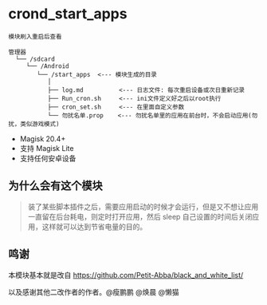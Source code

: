 # crond_start_apps

`模块刷入重启后查看`

```
管理器
  └── /sdcard
     └── /Android
        └── /start_apps  <--- 模块生成的目录
           │
           ├── log.md          <--- 日志文件: 每次重启设备或次日重新记录
           ├── Run_cron.sh     <--- ini文件定义好之后以root执行
           ├── cron_set.sh     <--- 在里面自定义参数
           └── 勿扰名单.prop    <--- 勿扰名单里的应用在前台时，不会启动应用(勿扰，类似游戏模式)
```

- Magisk 20.4+
- 支持 Magisk Lite
- 支持任何安卓设备

## 为什么会有这个模块

> 装了某些脚本插件之后，需要应用启动的时候才会运行，但是又不想让应用一直留在后台耗电，则定时打开应用，然后 sleep 自己设置的时间后关闭应用，这样就可以达到节省电量的目的。

## 鸣谢

本模块基本就是改自 https://github.com/Petit-Abba/black_and_white_list/

以及感谢其他二改作者的作者。@瘦鹏鹏 @焕晨 @懒猫
